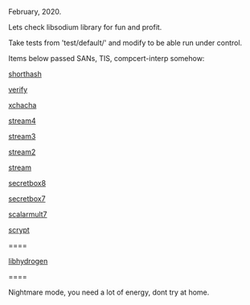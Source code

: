 February, 2020.

Lets check libsodium library for fun and profit.

Take tests from 'test/default/' and modify to be able run under control.

Items below passed SANs, TIS, compcert-interp somehow:

[shorthash](https://github.com/jedisct1/libsodium/blob/master/test/default/shorthash.c)

[verify](https://github.com/jedisct1/libsodium/blob/master/test/default/verify1.c)

[xchacha](https://github.com/jedisct1/libsodium/blob/master/test/default/xchacha20.c)

[stream4](https://github.com/jedisct1/libsodium/blob/master/test/default/stream4.c)

[stream3](https://github.com/jedisct1/libsodium/blob/master/test/default/stream3.c)

[stream2](https://github.com/jedisct1/libsodium/blob/master/test/default/stream2.c)

[stream](https://github.com/jedisct1/libsodium/blob/master/test/default/stream.c)

[secretbox8](https://github.com/jedisct1/libsodium/blob/master/test/default/secretbox8.c)

[secretbox7](https://github.com/jedisct1/libsodium/blob/master/test/default/secretbox7.c)

[scalarmult7](https://github.com/jedisct1/libsodium/blob/master/test/default/scalarmult7.c)

[scrypt](https://github.com/jedisct1/libsodium/blob/master/test/default/pwhash_scrypt.c)

====

[libhydrogen](https://github.com/jedisct1/libhydrogen)

====

Nightmare mode, you need a lot of energy, dont try at home.
